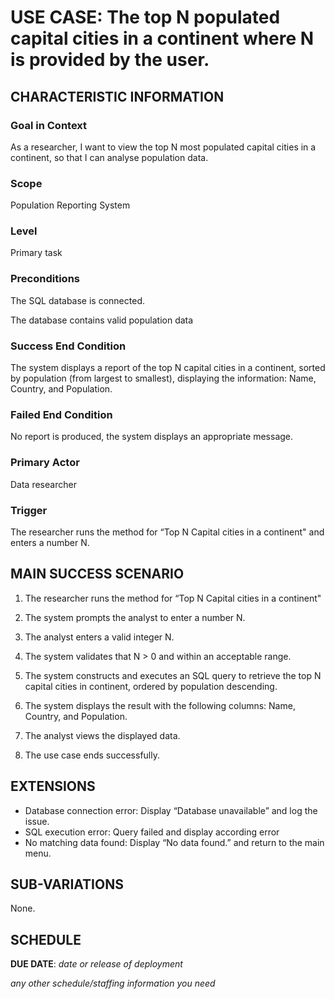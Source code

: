# USE CASE: The top N populated capital cities in a continent where N is provided by the user.

## CHARACTERISTIC INFORMATION

### Goal in Context


As a researcher, I want to view the top N most populated capital cities in a continent, so that I can analyse population data.


### Scope

Population Reporting System

### Level

Primary task

### Preconditions

The SQL database is connected.

The database contains valid population data

### Success End Condition

The system displays a report of the top N capital cities in a continent, sorted by population (from largest to smallest), displaying the information: Name, Country, and Population.

### Failed End Condition

No report is produced, the system displays an appropriate message.

### Primary Actor

Data researcher

### Trigger

The researcher runs the method for “Top N Capital cities in a continent" and enters a number N.

## MAIN SUCCESS SCENARIO

1.	The researcher runs the method for “Top N Capital cities in a continent"

2.	The system prompts the analyst to enter a number N.

3.	The analyst enters a valid integer N.

4.	The system validates that N > 0 and within an acceptable range.

5.	The system constructs and executes an SQL query to retrieve the top N capital cities in continent, ordered by population descending.

6.	The system displays the result with the following columns: Name, Country, and Population.

7.	The analyst views the displayed data.

8.	The use case ends successfully.

## EXTENSIONS

- Database connection error: Display “Database unavailable” and log the issue.
- SQL execution error: Query failed and display according error
- No matching data found: Display “No data found.” and return to the main menu.

## SUB-VARIATIONS

None.

## SCHEDULE

**DUE DATE**: *date or release of deployment*

*any other schedule/staffing information you need*